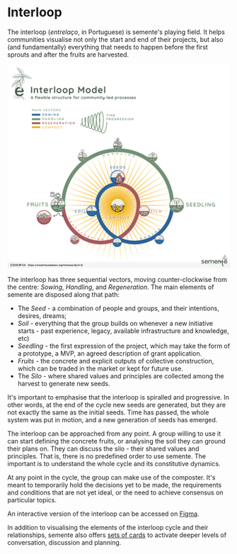 # Interloop

The interloop (_entrelaço_, in Portuguese) is semente's playing field. It helps communities visualise not only the start and end of their projects, but also (and fundamentally) everything that needs to happen before the first sprouts and after the fruits are harvested.

![Interloop](interloop.png)

The interloop has three sequential vectors, moving counter-clockwise from the centre: _Sowing_, _Handling_, and _Regeneration_. The main elements of semente are disposed along that path:

- The _Seed_ - a combination of people and groups, and their intentions, desires, dreams;
- _Soil_ - everything that the group builds on whenever a new initiative starts - past experience, legacy, available infrastructure and knowledge, etc)
- _Seedling_ - the first expression of the project, which may take the form of a prototype, a MVP, an agreed description of grant application.
- _Fruits_ - the concrete and explicit outputs of collective construction, which can be traded in the market or kept for future use.
- The _Silo_ - where shared values and principles are collected among the harvest to generate new seeds.

It's important to emphasise that the interloop is spiralled and progressive. In other words, at the end of the cycle new seeds are generated, but they are not exactly the same as the initial seeds. Time has passed, the whole system was put in motion, and a new generation of seeds has emerged.

The interloop can be approached from any point. A group willing to use it can start defining the concrete fruits, or analysing the soil they can ground their plans on. They can discuss the silo - their shared values and principles. That is, there is no predefined order to use semente. The important is to understand the whole cycle and its constitutive dynamics.

At any point in the cycle, the group can make use of the composter. It's meant to temporarily hold the decisions yet to be made, the requirements and conditions that are not yet ideal, or the need to achieve consensus on particular topics.

An interactive version of the interloop can be accessed on [Figma](https://www.figma.com/design/6UaNh9tnCJpTi8UwRzhslG/Semente-V.4?node-id=0-1&t=BkKnDf2GTIINvvuG-1).

In addition to visualising the elements of the interloop cycle and their relationships, semente also offers [sets of cards](../cards) to activate deeper levels of conversation, discussion and planning.